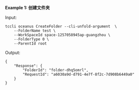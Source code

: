 **Example 1: 创建文件夹**



Input: 

```
tccli oceanus CreateFolder --cli-unfold-argument  \
    --FolderName test \
    --WorkSpaceId space-1257058945ap-guangzhou \
    --FolderType 0 \
    --ParentId root
```

Output: 
```
{
    "Response": {
        "FolderId": "folder-dhq5omrl",
        "RequestId": "a6030a9d-d791-4e7f-8f2c-7d908b6449a0"
    }
}
```

